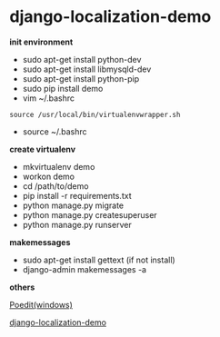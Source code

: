 # django-localization-demo

**init environment**
+ sudo apt-get install python-dev
+ sudo apt-get install libmysqld-dev
+ sudo apt-get install python-pip
+ sudo pip install demo
+ vim ~/.bashrc

`source /usr/local/bin/virtualenvwrapper.sh`
+ source ~/.bashrc

**create virtualenv**
+ mkvirtualenv demo
+ workon demo
+ cd /path/to/demo
+ pip install -r requirements.txt
+ python manage.py migrate
+ python manage.py createsuperuser
+ python manage.py runserver


**makemessages**
+ sudo apt-get install gettext (if not install)
+ django-admin makemessages -a

**others**

[Poedit(windows)](https://poedit.net/)

[django-localization-demo](http://www.missuor.com/blog/2016/9/django-localization-demo)
